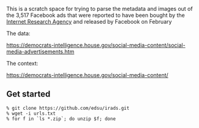 This is a scratch space for trying to parse the metadata and images out of the
3,517 Facebook ads that were reported to have been bought by the [Internet
Research Agency] and released by Facebook on February 

The data:

https://democrats-intelligence.house.gov/social-media-content/social-media-advertisements.htm

The context:

https://democrats-intelligence.house.gov/social-media-content/

## Get started

    % git clone https://github.com/edsu/irads.git
    % wget -i urls.txt
    % for f in `ls *.zip`; do unzip $f; done


[Internet Research Agency]: https://en.wikipedia.org/wiki/Internet_Research_Agency
